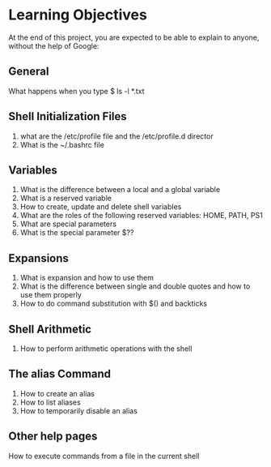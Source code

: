 # Learning Objectives
At the end of this project, you are expected to be able to explain to anyone, without the help of Google:

## General
What happens when you type $ ls -l *.txt
## Shell Initialization Files
1. what are the /etc/profile file and the /etc/profile.d director
2. What is the ~/.bashrc file
## Variables
1. What is the difference between a local and a global variable
2. What is a reserved variable
3. How to create, update and delete shell variables
4. What are the roles of the following reserved variables: HOME, PATH, PS1
5. What are special parameters
6. What is the special parameter $??
## Expansions
1. What is expansion and how to use them
2. What is the difference between single and double quotes and how to use them properly
3. How to do command substitution with $() and backticks
## Shell Arithmetic
1. How to perform arithmetic operations with the shell
## The alias Command
1. How to create an alias
2. How to list aliases
3. How to temporarily disable an alias
## Other help pages
How to execute commands from a file in the current shell
